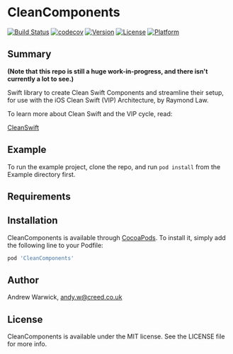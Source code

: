 # CleanComponents

[![Build Status](https://app.bitrise.io/app/53b0470003a5a09b/status.svg?token=NyG8n4VcjrRuTP7m3RrU6g&branch=develop)](https://app.bitrise.io/app/53b0470003a5a09b/#/builds)
[![codecov](https://codecov.io/gh/creednmd/CleanComponents/branch/master/graph/badge.svg)](https://codecov.io/gh/creednmd/CleanComponents)
[![Version](https://img.shields.io/cocoapods/v/CleanComponents.svg?style=flat)](https://cocoapods.org/pods/CleanComponents)
[![License](https://img.shields.io/cocoapods/l/CleanComponents.svg?style=flat)](https://cocoapods.org/pods/CleanComponents)
[![Platform](https://img.shields.io/cocoapods/p/CleanComponents.svg?style=flat)](https://cocoapods.org/pods/CleanComponents)

## Summary

**(Note that this repo is still a huge work-in-progress, and there isn't currently a lot to see.)**

Swift library to create Clean Swift Components and streamline their setup, for use with the iOS Clean Swift (VIP) Architecture, by Raymond Law.

To learn more about Clean Swift and the VIP cycle, read: 

[CleanSwift](http://clean-swift.com/clean-swift-ios-architecture)

## Example

To run the example project, clone the repo, and run `pod install` from the Example directory first.

## Requirements

## Installation

CleanComponents is available through [CocoaPods](https://cocoapods.org). To install
it, simply add the following line to your Podfile:

```ruby
pod 'CleanComponents'
```

## Author

Andrew Warwick, andy.w@creed.co.uk

## License

CleanComponents is available under the MIT license. See the LICENSE file for more info.
